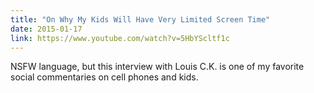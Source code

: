 ```yaml
---
title: "On Why My Kids Will Have Very Limited Screen Time"
date: 2015-01-17
link: https://www.youtube.com/watch?v=5HbYScltf1c
---
```

 NSFW language, but this interview with Louis C.K. is one of my favorite social commentaries on cell phones and kids.
